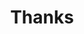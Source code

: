 ---
title: "Thanks"
maintext: "Thanks for supporting the Open Observatory of Network Interference, your donation means a lot to us!"
thanks: "To stay informed on what is happening in the OONI-Verse you can learn more about how you can [Get involved here](https://ooni.org/get-involved)"
---